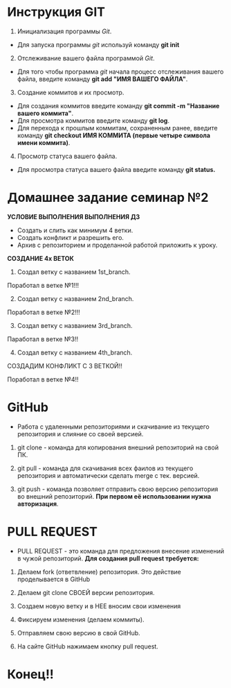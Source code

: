 # Инструкция GIT #

1. Инициализация программы *Git*.
* Для запуска программы *git* используй команду __git init__

2. Отслеживание вашего файла программой *Git*.
*  Для того чтобы программа *git* начала процесс отслеживания вашего файла, введите команду __git add "ИМЯ ВАШЕГО ФАЙЛА"__.

3. Создание коммитов и их просмотр.
* Для создания коммитов введите команду __git commit -m "Название вашего коммита"__.
* Для просмотра коммитов введите команду __git log__.
* Для перехода к прошлым коммитам, сохраненным ранее, введите команду __git checkout ИМЯ КОММИТА (первые четыре символа имени коммита)__.

4. Просмотр статуса вашего файла. 
* Для просмотра статуса вашего файла введите команду __git status.__

# Домашнее задание семинар №2 #
__УСЛОВИЕ ВЫПОЛНЕНИЯ ВЫПОЛНЕНИЯ ДЗ__
* Создать и слить как минимум 4 ветки.
* Cоздать конфликт и разрешить его.
* Архив с репозиторием и проделанной работой приложить к уроку.

__СОЗДАНИЕ 4х ВЕТОК__

1. Создал ветку с названием 1st_branch.

Поработал в ветке №1!!!

2. Создал ветку с названием 2nd_branch.

Поработал в ветке №2!!!

3. Создал ветку с названием 3rd_branch.

Паработал в ветке №3!!

4. Создал ветку с названием 4th_branch.

СОЗДАДИМ КОНФЛИКТ С 3 ВЕТКОЙ!!

Поработал в ветке №4!!

# GitHub 
* Работа с удаленными репозиториями и скачивание из текущего репозитория и слияние со своей версией.

1. git clone - команда для копирования внешний репозиторий на свой ПК.

2. git pull - команда для скачивания всех фаилов из текущего репозитория и автоматически сделать merge с тек. версией.

3. git push - команда  позволяет отправить свою версию репозитория во внешний репозиторий. **При первом её использовании нужна авторизация**.
 
# PULL REQUEST

* PULL REQUEST - это команда для предложения внесение изменений в чужой репозиторий. 
__Для создания pull request требуется:__ 
1. Делаем fork (ответвление) репозитория. Это действие проделывается в GitHub

2. Делаем git clone СВОЕЙ версии репозитория.

3. Создаем новую ветку и в НЕЕ вносим свои изменения

4. Фиксируем изменения (делаем коммиты).

5. Отправляем свою версию в свой GitHub.

6. На сайте GitHub нажимаем кнопку pull request. 

# Конец!!